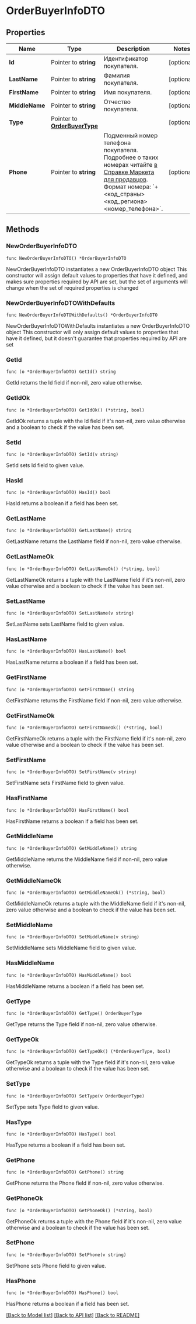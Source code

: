 # OrderBuyerInfoDTO

## Properties

Name | Type | Description | Notes
------------ | ------------- | ------------- | -------------
**Id** | Pointer to **string** | Идентификатор покупателя. | [optional] 
**LastName** | Pointer to **string** | Фамилия покупателя. | [optional] 
**FirstName** | Pointer to **string** | Имя покупателя. | [optional] 
**MiddleName** | Pointer to **string** | Отчество покупателя. | [optional] 
**Type** | Pointer to [**OrderBuyerType**](OrderBuyerType.md) |  | [optional] 
**Phone** | Pointer to **string** | Подменный номер телефона покупателя. Подробнее о таких номерах читайте [в Справке Маркета для продавцов](https://yandex.ru/support2/marketplace/ru/orders/dbs/call#fake-number).  Формат номера: &#x60;+&lt;код_страны&gt;&lt;код_региона&gt;&lt;номер_телефона&gt;&#x60;.  | [optional] 

## Methods

### NewOrderBuyerInfoDTO

`func NewOrderBuyerInfoDTO() *OrderBuyerInfoDTO`

NewOrderBuyerInfoDTO instantiates a new OrderBuyerInfoDTO object
This constructor will assign default values to properties that have it defined,
and makes sure properties required by API are set, but the set of arguments
will change when the set of required properties is changed

### NewOrderBuyerInfoDTOWithDefaults

`func NewOrderBuyerInfoDTOWithDefaults() *OrderBuyerInfoDTO`

NewOrderBuyerInfoDTOWithDefaults instantiates a new OrderBuyerInfoDTO object
This constructor will only assign default values to properties that have it defined,
but it doesn't guarantee that properties required by API are set

### GetId

`func (o *OrderBuyerInfoDTO) GetId() string`

GetId returns the Id field if non-nil, zero value otherwise.

### GetIdOk

`func (o *OrderBuyerInfoDTO) GetIdOk() (*string, bool)`

GetIdOk returns a tuple with the Id field if it's non-nil, zero value otherwise
and a boolean to check if the value has been set.

### SetId

`func (o *OrderBuyerInfoDTO) SetId(v string)`

SetId sets Id field to given value.

### HasId

`func (o *OrderBuyerInfoDTO) HasId() bool`

HasId returns a boolean if a field has been set.

### GetLastName

`func (o *OrderBuyerInfoDTO) GetLastName() string`

GetLastName returns the LastName field if non-nil, zero value otherwise.

### GetLastNameOk

`func (o *OrderBuyerInfoDTO) GetLastNameOk() (*string, bool)`

GetLastNameOk returns a tuple with the LastName field if it's non-nil, zero value otherwise
and a boolean to check if the value has been set.

### SetLastName

`func (o *OrderBuyerInfoDTO) SetLastName(v string)`

SetLastName sets LastName field to given value.

### HasLastName

`func (o *OrderBuyerInfoDTO) HasLastName() bool`

HasLastName returns a boolean if a field has been set.

### GetFirstName

`func (o *OrderBuyerInfoDTO) GetFirstName() string`

GetFirstName returns the FirstName field if non-nil, zero value otherwise.

### GetFirstNameOk

`func (o *OrderBuyerInfoDTO) GetFirstNameOk() (*string, bool)`

GetFirstNameOk returns a tuple with the FirstName field if it's non-nil, zero value otherwise
and a boolean to check if the value has been set.

### SetFirstName

`func (o *OrderBuyerInfoDTO) SetFirstName(v string)`

SetFirstName sets FirstName field to given value.

### HasFirstName

`func (o *OrderBuyerInfoDTO) HasFirstName() bool`

HasFirstName returns a boolean if a field has been set.

### GetMiddleName

`func (o *OrderBuyerInfoDTO) GetMiddleName() string`

GetMiddleName returns the MiddleName field if non-nil, zero value otherwise.

### GetMiddleNameOk

`func (o *OrderBuyerInfoDTO) GetMiddleNameOk() (*string, bool)`

GetMiddleNameOk returns a tuple with the MiddleName field if it's non-nil, zero value otherwise
and a boolean to check if the value has been set.

### SetMiddleName

`func (o *OrderBuyerInfoDTO) SetMiddleName(v string)`

SetMiddleName sets MiddleName field to given value.

### HasMiddleName

`func (o *OrderBuyerInfoDTO) HasMiddleName() bool`

HasMiddleName returns a boolean if a field has been set.

### GetType

`func (o *OrderBuyerInfoDTO) GetType() OrderBuyerType`

GetType returns the Type field if non-nil, zero value otherwise.

### GetTypeOk

`func (o *OrderBuyerInfoDTO) GetTypeOk() (*OrderBuyerType, bool)`

GetTypeOk returns a tuple with the Type field if it's non-nil, zero value otherwise
and a boolean to check if the value has been set.

### SetType

`func (o *OrderBuyerInfoDTO) SetType(v OrderBuyerType)`

SetType sets Type field to given value.

### HasType

`func (o *OrderBuyerInfoDTO) HasType() bool`

HasType returns a boolean if a field has been set.

### GetPhone

`func (o *OrderBuyerInfoDTO) GetPhone() string`

GetPhone returns the Phone field if non-nil, zero value otherwise.

### GetPhoneOk

`func (o *OrderBuyerInfoDTO) GetPhoneOk() (*string, bool)`

GetPhoneOk returns a tuple with the Phone field if it's non-nil, zero value otherwise
and a boolean to check if the value has been set.

### SetPhone

`func (o *OrderBuyerInfoDTO) SetPhone(v string)`

SetPhone sets Phone field to given value.

### HasPhone

`func (o *OrderBuyerInfoDTO) HasPhone() bool`

HasPhone returns a boolean if a field has been set.


[[Back to Model list]](../README.md#documentation-for-models) [[Back to API list]](../README.md#documentation-for-api-endpoints) [[Back to README]](../README.md)


